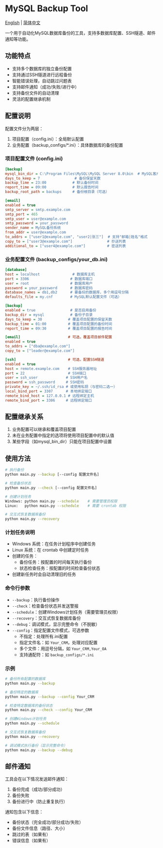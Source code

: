 # MySQL Backup Tool

[English](README.md) | [简体中文](README.zh-CN.md)

一个用于自动化MySQL数据库备份的工具，支持多数据库配置、SSH隧道、邮件通知等功能。

## 功能特点

- 支持多个数据库的独立备份配置
- 支持通过SSH隧道进行远程备份
- 智能错误处理，自动跳过问题表
- 支持邮件通知（成功/失败/进行中）
- 支持备份文件的自动清理
- 灵活的配置继承机制

## 配置说明

配置文件分为两层：
1. 项目配置（config.ini）：全局默认配置
2. 业务配置（backup_configs/*.ini）：具体数据库的备份配置

### 项目配置文件 (config.ini)

```ini
[backup]
mysql_bin_dir = C:\Program Files\MySQL\MySQL Server 8.0\bin  # MySQL客户端目录
days_to_keep = 7                # 备份保留天数
backup_time = 23:00            # 默认备份时间
report_time = 09:00            # 默认报告时间
backup_root_path = backups     # 备份根目录（可选）

[email]
enabled = true
smtp_server = smtp.example.com
smtp_port = 465
smtp_user = user@example.com
smtp_password = your_password
sender_name = MySQL备份系统
from_addr = user@example.com
to_addrs = ["user1@example.com", "user2|张三"]  # 支持"邮箱|姓名"格式
copy_to = ["user3@example.com"]                # 抄送列表
additional_to = ["user4@example.com"]          # 密送列表
```

### 业务配置文件 (backup_configs/your_db.ini)

```ini
[database]
host = localhost               # 数据库主机
port = 3306                   # 数据库端口
user = root                   # 数据库用户
password = your_password      # 数据库密码
database_names = db1,db2      # 要备份的数据库，多个用逗号分隔
defaults_file = my.cnf        # MySQL默认配置文件（可选）

[backup]
enabled = true                # 是否启用备份
backup_dir = mysql            # 备份子目录
days_to_keep = 30            # 覆盖项目配置的保留天数
backup_time = 01:00          # 覆盖项目配置的备份时间
report_time = 09:30          # 覆盖项目配置的报告时间

[email]                      # 可选，覆盖项目邮件配置
enabled = true
to_addrs = ["dba@example.com"]
copy_to = ["leader@example.com"]

[ssh]                        # 可选，配置SSH隧道
enabled = true
host = remote.example.com    # SSH服务器地址
port = 22                    # SSH端口
user = ssh_user             # SSH用户名
password = ssh_password     # SSH密码
private_key = ~/.ssh/id_rsa # 或使用私钥（与密码二选一）
local_bind_port = 3307      # 本地绑定端口
remote_bind_host = 127.0.0.1 # 远程绑定主机
remote_bind_port = 3306     # 远程绑定端口
```

## 配置继承关系

1. 业务配置可以继承和覆盖项目配置
2. 未在业务配置中指定的选项将使用项目配置中的默认值
3. 某些字段（如mysql_bin_dir）只能在项目配置中设置

## 使用方法

```bash
# 执行备份
python main.py --backup [--config 配置文件名]

# 检查备份状态
python main.py --check [--config 配置文件名]

# 创建计划任务
Windows: python main.py --schedule    # 需要管理员权限
Linux:   python main.py --schedule    # 需要 crontab 权限

# 交互式恢复数据库备份
python main.py --recovery
```

### 计划任务说明
- Windows 系统：在任务计划程序中创建任务
- Linux 系统：在 crontab 中创建定时任务
- 创建的任务：
  - 备份任务：按配置的时间每天执行备份
  - 状态检查任务：按配置的时间检查备份状态
- 创建新任务时会自动清理旧的任务

### 命令行参数

- `--backup`：执行备份操作
- `--check`：检查备份状态并发送警报
- `--schedule`：创建Windows计划任务（需要管理员权限）
- `--recovery`：交互式恢复数据库备份
- `--debug`：调试模式，显示完整命令（不脱敏）
- `--config`：指定配置文件模式，可选参数
  - 不指定：处理所有.ini配置
  - 指定文件名：如 `Your_CRM`，处理对应配置
  - 多个文件：用逗号分隔，如 `Your_CRM,Your_OA`
  - 支持通配符：如 `backup_configs/*.ini`

### 示例

```bash
# 备份所有配置的数据库
python main.py --backup

# 备份特定的数据库
python main.py --backup --config Your_CRM

# 检查特定数据库的备份状态
python main.py --check --config Your_CRM

# 创建Windows计划任务
python main.py --schedule

# 交互式恢复数据库备份
python main.py --recovery

# 调试模式执行备份（显示完整命令）
python main.py --backup --debug
```

## 邮件通知

工具会在以下情况发送邮件通知：
1. 备份完成（成功/部分成功）
2. 备份失败
3. 备份进行中（防止重复执行）

通知包含以下信息：
- 备份状态（完全成功/部分成功/失败）
- 备份文件信息（路径、大小）
- 跳过的表（如果有）
- 错误信息（如果有）
